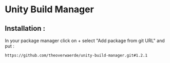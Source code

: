 # Unity Build Manager

## Installation :
In your package manager click on + select "Add package from git URL" and put :

`https://github.com/theoverwaerde/unity-build-manager.git#1.2.1`
